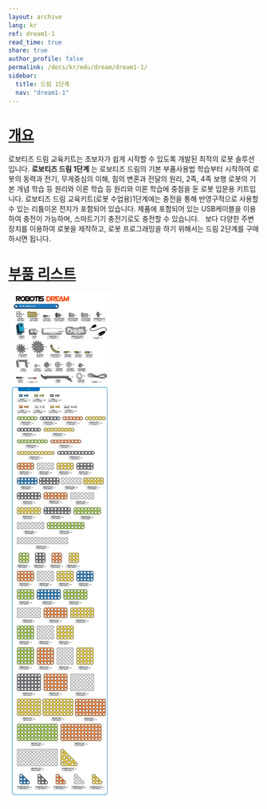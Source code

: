 ```yaml
---
layout: archive
lang: kr
ref: dream1-1
read_time: true
share: true
author_profile: false
permalink: /docs/kr/edu/dream/dream1-1/
sidebar:
  title: 드림 1단계
  nav: "dream1-1"
---
```


# [개요](#개요)

로보티즈 드림 교육키트는 초보자가 쉽게 시작할 수 있도록 개발된 최적의 로봇 솔루션입니다.
**로보티즈 드림 1단계** 는 로보티즈 드림의 기본 부품사용법 학습부터 시작하여 로봇의 동력과 전기, 무게중심의 이해, 힘의 변혼과 전달의 원리, 2족, 4족 보행 로봇의 기본 개념 학습 등 원리와 이론 학습 등 원리와 이론 학습에 중점을 둔 로봇 입문용 키트입니다.
로보티즈 드림 교육키트(로봇 수업용)1단계에는 충전을 통해 반영구적으로 사용할 수 있는 리튬이온 전지가 포함되어 있습니다. 제품에 포함되어 있는 USB케이블을 이용하여 충전이 가능하며, 스마트기기 충전기로도 충전할 수 있습니다.
 
보다 다양한 주변장치를 이용하여 로봇을 제작하고, 로봇 프로그래밍을 하기 위해서는 드림 2단계를 구매하시면 됩니다.


# [부품 리스트](#부품-리스트)

![](/assets/images/edu/dream/dream1-1_partlist.jpg)
